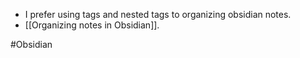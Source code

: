 - I prefer using tags and nested tags to organizing obsidian notes.
- [[Organizing notes in Obsidian]].

#Obsidian 
